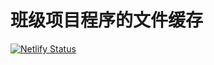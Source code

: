 # 班级项目程序的文件缓存

[![Netlify Status](https://api.netlify.com/api/v1/badges/80ef413b-6c16-4bcf-b6a6-0ac44502f565/deploy-status)](https://app.netlify.com/sites/graduate-cdn/deploys)
